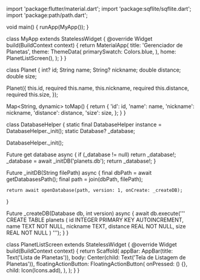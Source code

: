 
import 'package:flutter/material.dart';
import 'package:sqflite/sqflite.dart';
import 'package:path/path.dart';

void main() {
  runApp(MyApp());
}

class MyApp extends StatelessWidget {
  @override
  Widget build(BuildContext context) {
    return MaterialApp(
      title: 'Gerenciador de Planetas',
      theme: ThemeData(
        primarySwatch: Colors.blue,
      ),
      home: PlanetListScreen(),
    );
  }
}

class Planet {
  int? id;
  String name;
  String? nickname;
  double distance;
  double size;

  Planet({
    this.id,
    required this.name,
    this.nickname,
    required this.distance,
    required this.size,
  });

  Map<String, dynamic> toMap() {
    return {
      'id': id,
      'name': name,
      'nickname': nickname,
      'distance': distance,
      'size': size,
    };
  }
}

class DatabaseHelper {
  static final DatabaseHelper instance = DatabaseHelper._init();
  static Database? _database;

  DatabaseHelper._init();

  Future<Database> get database async {
    if (_database != null) return _database!;
    _database = await _initDB('planets.db');
    return _database!;
  }

  Future<Database> _initDB(String filePath) async {
    final dbPath = await getDatabasesPath();
    final path = join(dbPath, filePath);

    return await openDatabase(path, version: 1, onCreate: _createDB);
  }

  Future<void> _createDB(Database db, int version) async {
    await db.execute('''
      CREATE TABLE planets (
        id INTEGER PRIMARY KEY AUTOINCREMENT,
        name TEXT NOT NULL,
        nickname TEXT,
        distance REAL NOT NULL,
        size REAL NOT NULL
      )
    ''');
  }
}

class PlanetListScreen extends StatelessWidget {
  @override
  Widget build(BuildContext context) {
    return Scaffold(
      appBar: AppBar(title: Text('Lista de Planetas')),
      body: Center(child: Text('Tela de Listagem de Planetas')),
      floatingActionButton: FloatingActionButton(
        onPressed: () {},
        child: Icon(Icons.add),
      ),
    );
  }
}
